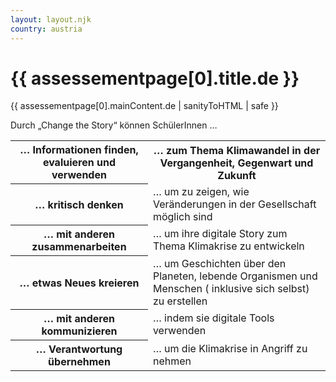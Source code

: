 ```yaml
---
layout: layout.njk
country: austria
---
```


<h1>{{ assessementpage[0].title.de }}</h1>
{{ assessementpage[0].mainContent.de | sanityToHTML | safe }}
<p>Durch „Change the Story“ können SchülerInnen …</p>
<table>
    <tr>
        <th>… Informationen finden, evaluieren und verwenden</th>
        <th>… zum Thema Klimawandel in der Vergangenheit, Gegenwart und Zukunft</th>
    </tr>        
    <tr>
        <th>… kritisch denken </th>
        <td>… um zu zeigen, wie Veränderungen in der Gesellschaft möglich sind</td>
    </tr>
    <tr>
        <th>… mit anderen zusammenarbeiten  </th>
        <td>… um ihre digitale Story zum Thema Klimakrise zu entwickeln</td>
    </tr>
    <tr>
        <th>… etwas Neues kreieren </th>
        <td>… um Geschichten über den Planeten, lebende Organismen und Menschen ( inklusive sich selbst) zu erstellen</td>
    </tr>
    <tr>
        <th>… mit anderen kommunizieren </th>
        <td>… indem sie digitale Tools verwenden</td>
    </tr>    
    <tr>
        <th>… Verantwortung übernehmen</th>
        <td>… um die Klimakrise in Angriff zu nehmen</td>
    </tr>       
</table>